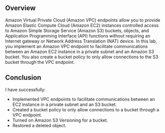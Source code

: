 ## Overview
Amazon Virtual Private Cloud (Amazon VPC) endpoints allow you to provide Amazon Elastic Compute Cloud (Amazon EC2) instances controlled access to Amazon Simple Storage Service (Amazon S3) buckets, objects, and Application Programming Interface (API) functions without requiring an Internet gateway or Network Address Translation (NAT) device. In this lab, you implement an Amazon VPC endpoint to facilitate communications between an Amazon EC2 instance in a private subnet and an Amazon S3 bucket. You also create a bucket policy to only allow connections to the S3 bucket through the VPC endpoint.
## Conclusion
I have successfully:
- Implemented VPC endpoints to facilitate communications between an EC2 instance in a private subnet and an S3 bucket.
- Created a bucket policy to only allow connections to a bucket through a VPC endpoint.
- Turned on Amazon S3 Versioning for a bucket.
- Restored a deleted object.
